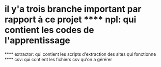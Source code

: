 # il y'a trois branche important par rapport à ce projet                                                                                                                             **** npl: qui contient les codes de l'apprentissage 
  **** extractor: qui contient les scripts d'extraction des sites qui fonctionne 
  **** csv: qui contient les fichiers csv qu'on a gérérer
